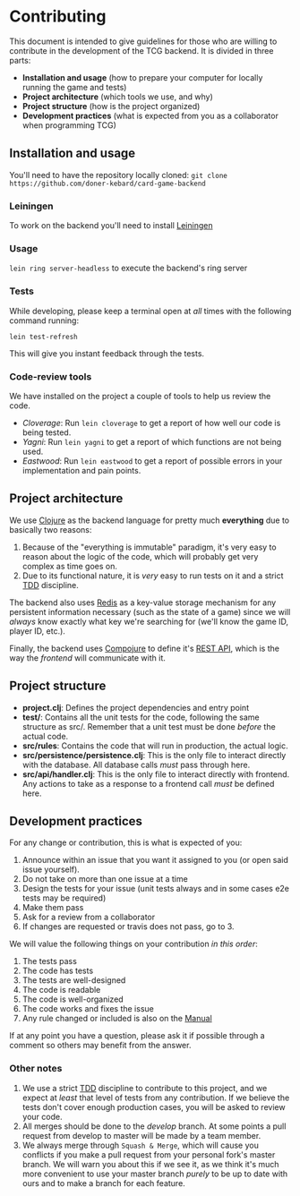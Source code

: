 # Contributing

This document is intended to give guidelines for those who are willing to contribute in the development of the TCG backend.
It is divided in three parts:
- **Installation and usage** (how to prepare your computer for locally running the game and tests)
- **Project architecture** (which tools we use, and why)
- **Project structure** (how is the project organized)
- **Development practices** (what is expected from you as a collaborator when programming TCG)

## Installation and usage

You'll need to have the repository locally cloned: `git clone https://github.com/doner-kebard/card-game-backend`

### Leiningen

To work on the backend you'll need to install [Leiningen](https://leiningen.org/)

### Usage

`lein ring server-headless` to execute the backend's ring server

### Tests

While developing, please keep a terminal open at *all* times with the following command running:

`lein test-refresh`

This will give you instant feedback through the tests.

### Code-review tools

We have installed on the project a couple of tools to help us review the code.

- *Cloverage*: Run `lein cloverage` to get a report of how well our code is being tested.
- *Yagni*: Run `lein yagni` to get a report of which functions are not being used.
- *Eastwood*: Run `lein eastwood` to get a report of possible errors in your implementation and pain points.

## Project architecture

We use [Clojure](https://www.braveclojure.com) as the backend language for pretty much **everything** due to basically two reasons:

1. Because of the "everything is immutable" paradigm, it's very easy to reason about the logic of the code, which will probably get very complex as time goes on.
2. Due to its functional nature, it is *very* easy to run tests on it and a strict [TDD](https://www.youtube.com/watch?v=qkblc5WRn-U) discipline.

The backend also uses [Redis](https://redis.io) as a key-value storage mechanism for any persistent information necessary (such as the state of a game) since we will *always* know exactly what key we're searching for (we'll know the game ID, player ID, etc.).

Finally, the backend uses [Compojure](https://github.com/weavejester/compojure) to define it's [REST API](http://www.restapitutorial.com), which is the way the *frontend* will communicate with it.

## Project structure

- **project.clj**: Defines the project dependencies and entry point
- **test/**: Contains all the unit tests for the code, following the same structure as src/. Remember that a unit test must be done *before* the actual code.
- **src/rules**: Contains the code that will run in production, the actual logic.
- **src/persistence/persistence.clj**: This is the only file to interact directly with the database. All database calls *must* pass through here.
- **src/api/handler.clj**: This is the only file to interact directly with frontend. Any actions to take as a response to a frontend call *must* be defined here.

## Development practices

For any change or contribution, this is what is expected of you:

1. Announce within an issue that you want it assigned to you (or open said issue yourself).
2. Do not take on more than one issue at a time
3. Design the tests for your issue (unit tests always and in some cases e2e tests may be required)
4. Make them pass
5. Ask for a review from a collaborator
6. If changes are requested or travis does not pass, go to 3.

We will value the following things on your contribution *in this order*:

1. The tests pass
2. The code has tests
3. The tests are well-designed
4. The code is readable
5. The code is well-organized
6. The code works and fixes the issue
7. Any rule changed or included is also on the [Manual](https://github.com/kenan-rhoton/card-game/wiki/0.-Troll:-Card-Game-Rules)

If at any point you have a question, please ask it if possible through a comment so others may benefit from the answer.

### Other notes

1. We use a strict [TDD](http://www.javiersaldana.com/tech/2014/11/26/refactoring-the-three-laws-of-tdd.html) discipline to contribute to this project, and we expect at *least* that level of tests from any contribution. If we believe the tests don't cover enough production cases, you will be asked to review your code.
2. All merges should be done to the *develop* branch. At some points a pull request from develop to master will be made by a team member.
3. We always merge through `Squash & Merge`, which will cause you conflicts if you make a pull request from your personal fork's  master branch. We will warn you about this if we see it, as we think it's much more convenient to use your master branch *purely* to be up to date with ours and to make a branch for each feature.
